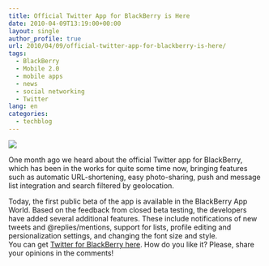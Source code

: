 ```yaml
---
title: Official Twitter App for BlackBerry is Here
date: 2010-04-09T13:19:00+00:00
layout: single
author_profile: true
url: 2010/04/09/official-twitter-app-for-blackberry-is-here/
tags:
  - BlackBerry
  - Mobile 2.0
  - mobile apps
  - news
  - social networking
  - Twitter
lang: en
categories: 
  - techblog
---
```

[![](http://2.bp.blogspot.com/_vaUVXcmC3OI/S78hQKKIGZI/AAAAAAAAB1k/2hwQmOgsEys/s400/twitter_blackberry.jpg)](http://2.bp.blogspot.com/_vaUVXcmC3OI/S78hQKKIGZI/AAAAAAAAB1k/2hwQmOgsEys/s1600/twitter_blackberry.jpg)

One month ago we heard about the official Twitter app for BlackBerry, which has been in the works for quite some time now, bringing features such as automatic URL-shortening, easy photo-sharing, push and message list integration and search filtered by geolocation.

Today, the first public beta of the app is available in the BlackBerry App World. Based on the feedback from closed beta testing, the developers have added several additional features. These include notifications of new tweets and @replies/mentions, support for lists, profile editing and persionalization settings, and changing the font size and style.  
You can get [Twitter for BlackBerry here](http://appworld.blackberry.com/webstore/content/8160). How do you like it? Please, share your opinions in the comments!
